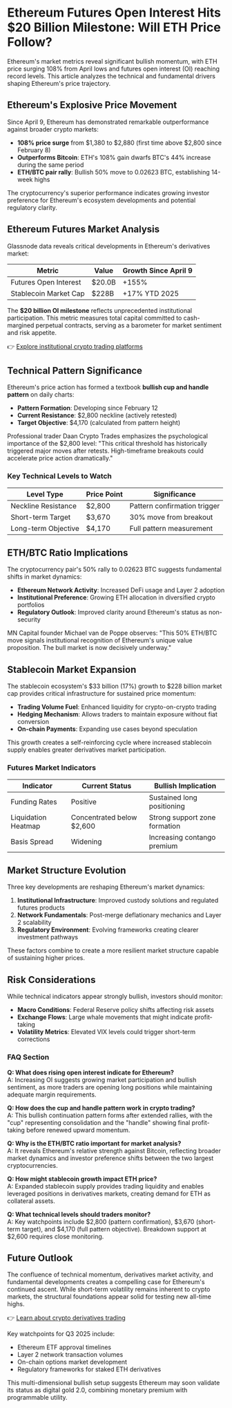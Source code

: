 # Ethereum Futures Open Interest Hits $20 Billion Milestone: Will ETH Price Follow?

Ethereum's market metrics reveal significant bullish momentum, with ETH price surging 108% from April lows and futures open interest (OI) reaching record levels. This article analyzes the technical and fundamental drivers shaping Ethereum's price trajectory.

## Ethereum's Explosive Price Movement

Since April 9, Ethereum has demonstrated remarkable outperformance against broader crypto markets:

- **108% price surge** from $1,380 to $2,880 (first time above $2,800 since February 8)
- **Outperforms Bitcoin**: ETH's 108% gain dwarfs BTC's 44% increase during the same period
- **ETH/BTC pair rally**: Bullish 50% move to 0.02623 BTC, establishing 14-week highs

The cryptocurrency's superior performance indicates growing investor preference for Ethereum's ecosystem developments and potential regulatory clarity.

## Ethereum Futures Market Analysis

Glassnode data reveals critical developments in Ethereum's derivatives market:

| Metric | Value | Growth Since April 9 |
|--------|-------|-----------------------|
| Futures Open Interest | $20.0B | +155% |
| Stablecoin Market Cap | $228B | +17% YTD 2025 |

The **$20 billion OI milestone** reflects unprecedented institutional participation. This metric measures total capital committed to cash-margined perpetual contracts, serving as a barometer for market sentiment and risk appetite.

👉 [Explore institutional crypto trading platforms](https://bit.ly/okx-bonus)

## Technical Pattern Significance

Ethereum's price action has formed a textbook **bullish cup and handle pattern** on daily charts:

- **Pattern Formation**: Developing since February 12
- **Current Resistance**: $2,800 neckline (actively retested)
- **Target Objective**: $4,170 (calculated from pattern height)

Professional trader Daan Crypto Trades emphasizes the psychological importance of the $2,800 level: "This critical threshold has historically triggered major moves after retests. High-timeframe breakouts could accelerate price action dramatically."

### Key Technical Levels to Watch

| Level Type | Price Point | Significance |
|------------|-------------|--------------|
| Neckline Resistance | $2,800 | Pattern confirmation trigger |
| Short-term Target | $3,670 | 30% move from breakout |
| Long-term Objective | $4,170 | Full pattern measurement |

## ETH/BTC Ratio Implications

The cryptocurrency pair's 50% rally to 0.02623 BTC suggests fundamental shifts in market dynamics:

- **Ethereum Network Activity**: Increased DeFi usage and Layer 2 adoption
- **Institutional Preference**: Growing ETH allocation in diversified crypto portfolios
- **Regulatory Outlook**: Improved clarity around Ethereum's status as non-security

MN Capital founder Michael van de Poppe observes: "This 50% ETH/BTC move signals institutional recognition of Ethereum's unique value proposition. The bull market is now decisively underway."

## Stablecoin Market Expansion

The stablecoin ecosystem's $33 billion (17%) growth to $228 billion market cap provides critical infrastructure for sustained price momentum:

- **Trading Volume Fuel**: Enhanced liquidity for crypto-on-crypto trading
- **Hedging Mechanism**: Allows traders to maintain exposure without fiat conversion
- **On-chain Payments**: Expanding use cases beyond speculation

This growth creates a self-reinforcing cycle where increased stablecoin supply enables greater derivatives market participation.

### Futures Market Indicators

| Indicator | Current Status | Bullish Implication |
|----------|----------------|---------------------|
| Funding Rates | Positive | Sustained long positioning |
| Liquidation Heatmap | Concentrated below $2,600 | Strong support zone formation |
| Basis Spread | Widening | Increasing contango premium |

## Market Structure Evolution

Three key developments are reshaping Ethereum's market dynamics:

1. **Institutional Infrastructure**: Improved custody solutions and regulated futures products
2. **Network Fundamentals**: Post-merge deflationary mechanics and Layer 2 scalability
3. **Regulatory Environment**: Evolving frameworks creating clearer investment pathways

These factors combine to create a more resilient market structure capable of sustaining higher prices.

## Risk Considerations

While technical indicators appear strongly bullish, investors should monitor:

- **Macro Conditions**: Federal Reserve policy shifts affecting risk assets
- **Exchange Flows**: Large whale movements that might indicate profit-taking
- **Volatility Metrics**: Elevated VIX levels could trigger short-term corrections

### FAQ Section

**Q: What does rising open interest indicate for Ethereum?**  
A: Increasing OI suggests growing market participation and bullish sentiment, as more traders are opening long positions while maintaining adequate margin requirements.

**Q: How does the cup and handle pattern work in crypto trading?**  
A: This bullish continuation pattern forms after extended rallies, with the "cup" representing consolidation and the "handle" showing final profit-taking before renewed upward momentum.

**Q: Why is the ETH/BTC ratio important for market analysis?**  
A: It reveals Ethereum's relative strength against Bitcoin, reflecting broader market dynamics and investor preference shifts between the two largest cryptocurrencies.

**Q: How might stablecoin growth impact ETH price?**  
A: Expanded stablecoin supply provides trading liquidity and enables leveraged positions in derivatives markets, creating demand for ETH as collateral assets.

**Q: What technical levels should traders monitor?**  
A: Key watchpoints include $2,800 (pattern confirmation), $3,670 (short-term target), and $4,170 (full pattern objective). Breakdown support at $2,600 requires close monitoring.

## Future Outlook

The confluence of technical momentum, derivatives market activity, and fundamental developments creates a compelling case for Ethereum's continued ascent. While short-term volatility remains inherent to crypto markets, the structural foundations appear solid for testing new all-time highs.

👉 [Learn about crypto derivatives trading](https://bit.ly/okx-bonus)

Key watchpoints for Q3 2025 include:

- Ethereum ETF approval timelines
- Layer 2 network transaction volumes
- On-chain options market development
- Regulatory frameworks for staked ETH derivatives

This multi-dimensional bullish setup suggests Ethereum may soon validate its status as digital gold 2.0, combining monetary premium with programmable utility.